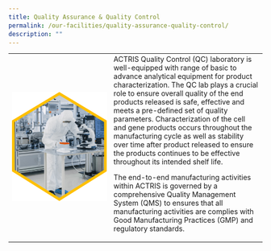 ```yaml
---
title: Quality Assurance & Quality Control
permalink: /our-facilities/quality-assurance-quality-control/
description: ""
---
```

<table>
	<tbody>
		<tr>
			<td style="width:40%">
				<img src="/images/Our%20Facilities/lark20210224-164900.png">
			</td>
			<td style="width:60%">
ACTRIS Quality Control (QC) laboratory is well-equipped with range of basic to advance analytical equipment for product characterization. The QC lab plays a crucial role to ensure overall quality of the end products released is safe, effective and meets a pre-defined set of quality parameters. Characterization of the cell and gene products occurs throughout the manufacturing cycle as well as stability over time after product released to ensure the products continues to be effective throughout its intended shelf life.

The end-to-end manufacturing activities within ACTRIS is governed by a comprehensive Quality Management System (QMS) to ensures that all manufacturing activities are complies with Good Manufacturing Practices (GMP) and regulatory standards.				
			</td>
		</tr>
	</tbody>
	</table>